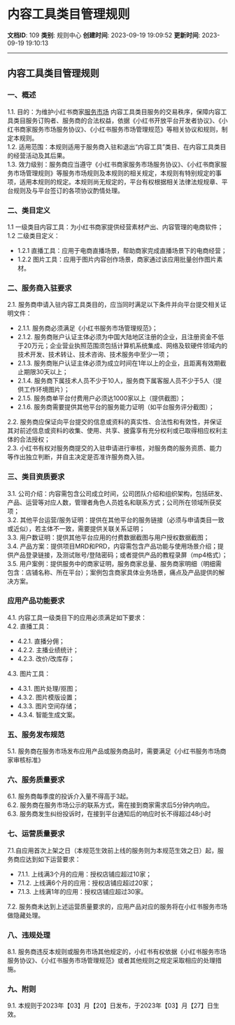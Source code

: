 # 内容工具类目管理规则

**文档ID**: 109
**类别**: 规则中心
**创建时间**: 2023-09-19 19:09:52
**更新时间**: 2023-09-19 19:10:13

---

## 内容工具类目管理规则

### 一、概述

1.1. 目的：为维护小红书商家[服务市场](https://fuwu.xiaohongshu.com/) 内容工具类目服务的交易秩序，保障内容工具类目服务订购者、服务商的合法权益，依据《小红书开放平台开发者协议》、《小红书商家服务市场服务协议》、《小红书服务市场管理规范》等相关协议和规则，制定本规则。  
1.2. 适用范围：本规则适用于服务商入驻和退出“内容工具”类目、在内容工具类目的经营活动及其后果。  
1.3. 效力级别：服务商应当遵守《小红书商家服务市场服务协议》、《小红书商家服务市场管理规则》等服务市场规则及本规则的相关规定，本规则有特别规定的事项，适用本规则的规定。本规则尚无规定的，平台有权根据相关法律法规规章、平台规则及与平台签订的各项协议酌情处理。

### 二、类目定义

1.1 一级类目内容工具：为小红书商家提供经营素材产出、内容管理的电商软件；  
1.2 二级类目定义：

* 1.2.1 直播工具：应用于电商直播场景，帮助商家完成直播场景下的电商经营；
* 1.2.2 图片工具：应用于图片内容创作场景，商家通过该应用批量创作图片素材。

### 二、服务商入驻要求

2.1. 服务商申请入驻内容工具类目的，应当同时满足以下条件并向平台提交相关证明文件：

* 2.1.1. 服务商必须满足《小红书服务市场管理规范》；
* 2.1.2. 服务商账户认证主体必须为中国大陆地区注册的企业，且注册资金不低于20万元；企业营业执照范围须包括计算机系统集成、网络及软硬件领域内的技术开发、技术转让、技术咨询、技术服务中至少一项；
* 2.1.3. 服务商账户认证主体必须为成立时间在1年以上的企业，且距离有效期截止期限30天以上；
* 2.1.4. 服务商下属技术人员不少于10人，服务商下属客服人员不少于5人（提供工作环境图片）；
* 2.1.5. 服务商单平台付费用户必须达1000家以上（提供截图）；
* 2.1.6. 服务商需要提供其他平台的服务能力证明（如平台服务评分截图）；

2.2. 服务商应保证向平台提交的信息或资料的真实性、合法性和有效性，并保证其对前述信息或资料的收集、使用、共享、披露享有充分权利或已取得相应权利主体的合法授权；  
2.3. 小红书有权对服务商提交的入驻申请进行审核，对服务商的服务资质、能力等作出独立判断，并自主决定是否准许服务商入驻。

### 三、类目资质要求

3.1. 公司介绍：内容需包含公司成立时间，公司团队介绍和组织架构，包括研发、产品、运营等对应人数，管理者角色人员姓名和联系方式；公司所在领域所获奖项；  
3.2. 其他平台运营/服务证明：提供在其他平台的服务链接（必须与申请类目一致或近似），若主体不一致，需要提供关联关系证明；  
3.3. 用户数证明：提供其他平台应用的付费数据截图与用户授权数据截图；  
3.4. 产品方案：提供项目MRD和PRD，内容需包含产品功能与使用场景介绍；提供产品登录链接，及测试账号/登陆密码；或者提供产品的教程录屏（mp4格式）；  
3.5. 用户案例：提供服务中的商家证明，服务商家总量、服务商家明细（明细需包含：店铺名称、所在平台）；案例包含商家具体业务场景，痛点及产品提供的解决方案。

### 应用产品功能要求

4.1. 内容工具一级类目下的应用必须满足如下要求：  
4.2. 直播工具：

* 4.2.1. 直播分佣；
* 4.2.2. 主播业绩统计；
* 4.2.3. 改价/改库存；

4.3. 图片工具：

* 4.3.1. 图片处理/抠图；
* 4.3.2. 图片模版设置；
* 4.3.3. 图片空间存储；
* 4.3.4. 智能生成文案。

### 五、服务发布规范

5.1. 服务商在服务市场发布应用产品或服务商品时，需要满足《小红书服务市场商家审核标准》

### 六、服务质量要求

6.1. 服务商每季度的投诉介入量不得高于3起。  
6.2. 服务商在服务市场公示的联系方式，需在接到商家需求后5分钟内响应。  
6.3. 服务商发生纠纷投诉时，在接到平台通知后的响应时长不得超过48小时

### 七、运营质量要求

7.1.自应用首次上架之日（本规范生效前上线的服务则为本规范生效之日）起，服务商应达到如下运营要求：

* 7.1.1. 上线满3个月的应用：授权店铺应超过10家；
* 7.1.2. 上线满6个月的应用：授权店铺应超过20家；
* 7.1.3. 上线满1年的应用：授权店铺应超过30家。

7.2. 服务商未达到上述运营质量要求的，应用产品对应的服务将在小红书服务市场做隐藏处理。

### 八、违规处理

8.1. 服务商违反本规则或服务市场其他规定的，小红书有权依据《小红书服务市场服务协议》、《小红书服务市场管理规范》或者其他规则之规定采取相应的处理措施。

### 九、附则

9.1. 本规则于2023年【03】月【20】日发布，于2023年【03】月【27】日生效。
